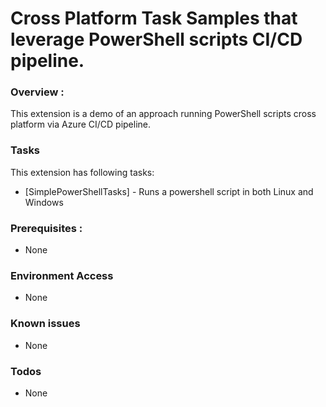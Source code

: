 # Cross Platform Task Samples that leverage PowerShell scripts CI/CD pipeline.

### Overview : 
This extension is a demo of an approach running PowerShell scripts cross platform via Azure CI/CD pipeline.

### Tasks
This extension has following tasks:
* [SimplePowerShellTasks] - Runs a powershell script in both Linux and Windows

### Prerequisites : 
- None

### Environment Access 
- None
 
### Known issues
- None
 
### Todos
 - None